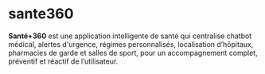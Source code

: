 # sante360
**Santé+360** est une application intelligente de santé qui centralise chatbot médical, alertes d'urgence, régimes personnalisés, localisation d’hôpitaux, pharmacies de garde et salles de sport, pour un accompagnement complet, préventif et réactif de l’utilisateur.
